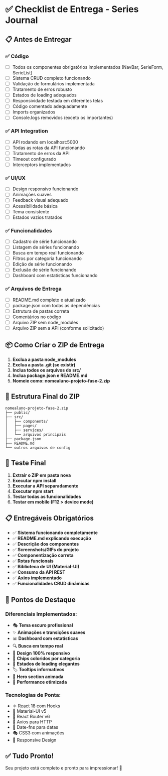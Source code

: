 # ✅ Checklist de Entrega - Series Journal

## 📋 Antes de Entregar

### ✅ Código
- [ ] Todos os componentes obrigatórios implementados (NavBar, SerieForm, SerieList)
- [ ] Sistema CRUD completo funcionando
- [ ] Validação de formulários implementada
- [ ] Tratamento de erros robusto
- [ ] Estados de loading adequados
- [ ] Responsividade testada em diferentes telas
- [ ] Código comentado adequadamente
- [ ] Imports organizados
- [ ] Console.logs removidos (exceto os importantes)

### ✅ API Integration
- [ ] API rodando em localhost:5000
- [ ] Todas as rotas da API funcionando
- [ ] Tratamento de erros da API
- [ ] Timeout configurado
- [ ] Interceptors implementados

### ✅ UI/UX
- [ ] Design responsivo funcionando
- [ ] Animações suaves
- [ ] Feedback visual adequado
- [ ] Acessibilidade básica
- [ ] Tema consistente
- [ ] Estados vazios tratados

### ✅ Funcionalidades
- [ ] Cadastro de série funcionando
- [ ] Listagem de séries funcionando
- [ ] Busca em tempo real funcionando
- [ ] Filtros por categoria funcionando
- [ ] Edição de série funcionando
- [ ] Exclusão de série funcionando
- [ ] Dashboard com estatísticas funcionando

### ✅ Arquivos de Entrega
- [ ] README.md completo e atualizado
- [ ] package.json com todas as dependências
- [ ] Estrutura de pastas correta
- [ ] Comentários no código
- [ ] Arquivo ZIP sem node_modules
- [ ] Arquivo ZIP sem a API (conforme solicitado)

## 📦 Como Criar o ZIP de Entrega

1. **Exclua a pasta node_modules**
2. **Exclua a pasta .git (se existir)**  
3. **Inclua todos os arquivos do src/**
4. **Inclua package.json e README.md**
5. **Nomeie como: nomealuno-projeto-fase-2.zip**

## 🎯 Estrutura Final do ZIP

```
nomealuno-projeto-fase-2.zip
├── public/
├── src/
│   ├── components/
│   ├── pages/
│   ├── services/
│   └── arquivos principais
├── package.json
├── README.md
└── outros arquivos de config
```

## 🚀 Teste Final

1. **Extrair o ZIP em pasta nova**
2. **Executar npm install**
3. **Executar a API separadamente**
4. **Executar npm start**
5. **Testar todas as funcionalidades**
6. **Testar em mobile (F12 > device mode)**

## 📋 Entregáveis Obrigatórios

- ✅ **Sistema funcionando completamente**
- ✅ **README.md explicando execução**
- ✅ **Descrição dos componentes**
- ✅ **Screenshots/GIFs do projeto**
- ✅ **Componentização correta**
- ✅ **Rotas funcionais**
- ✅ **Biblioteca de UI (Material-UI)**
- ✅ **Consumo da API REST**
- ✅ **Axios implementado**
- ✅ **Funcionalidades CRUD dinâmicas**

## 🎨 Pontos de Destaque

### Diferenciais Implementados:
- 🎭 **Tema escuro profissional**
- ✨ **Animações e transições suaves**
- 📊 **Dashboard com estatísticas**
- 🔍 **Busca em tempo real**
- 📱 **Design 100% responsivo**
- 🎨 **Chips coloridos por categoria**
- 💫 **Estados de loading elegantes**
- 🏷️ **Tooltips informativos**
- 🎪 **Hero section animada**
- 🚀 **Performance otimizada**

### Tecnologias de Ponta:
- ⚛️ React 18 com Hooks
- 🎨 Material-UI v5
- 🧭 React Router v6
- 📡 Axios para HTTP
- 📅 Date-fns para datas
- 🎭 CSS3 com animações
- 📱 Responsive Design

## ✅ Tudo Pronto!

Seu projeto está completo e pronto para impressionar! 🚀
